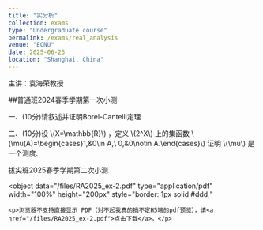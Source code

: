 ```yaml
---
title: "实分析"
collection: exams
type: "Undergraduate course"
permalink: /exams/real_analysis
venue: "ECNU"
date: 2025-06-23
location: "Shanghai, China"
---
```

主讲：袁海荣教授

##普通班2024春季学期第一次小测

一、(10分)请叙述并证明Borel-Cantelli定理

二、(10分)设 \\(X=\mathbb{R}\\) ，定义 \\(2^X\\) 上的集函数 \\(\mu(A)=\begin{cases}1,&0\in A,\\ 0,&0\notin A.\end{cases}\\)
证明 \\(\mu\\) 是一个测度.

拔尖班2025春季学期第二次小测

<object 
    data="/files/RA2025_ex-2.pdf" 
    type="application/pdf" 
    width="100%" 
    height="200px"
    style="border: 1px solid #ddd;"
>
    <p>浏览器不支持直接显示 PDF（对不起我真的搞不定H5端的pdf预览），请<a href="/files/RA2025_ex-2.pdf">点击下载</a>。</p>
</object>
